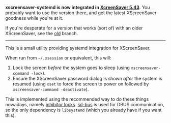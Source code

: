 **xscreensaver-systemd is now integrated in [XcreenSaver 5.43](https://www.jwz.org/blog/2019/07/xscreensaver-5-43/)**. You probably want to use the version there, and get the latest XScreenSaver goodness while you're at it.

If you're desperate for a version that works (sort of) with an older XScreenSaver, see the [old](https://github.com/mato/xscreensaver-systemd/tree/old) branch.

----

This is a small utility providing systemd integration for XScreenSaver.

When run from `~/.xsession` or equivalent, this will:

1. Lock the screen _before_ the system goes to sleep (using `xscreensaver-command -lock`).
2. Ensure the XScreenSaver password dialog is shown _after_ the system is resumed (using `xset` to force the screen to power on followed by `xscreensaver-command -deactivate`).

This is implemented using the recommended way to do these things nowadays, namely [inhibitor locks](https://www.freedesktop.org/wiki/Software/systemd/inhibit/). [sd-bus](http://0pointer.net/blog/the-new-sd-bus-api-of-systemd.html) is used for DBUS communication, so the only dependency is `libsystemd` (which you already have if you want this).
